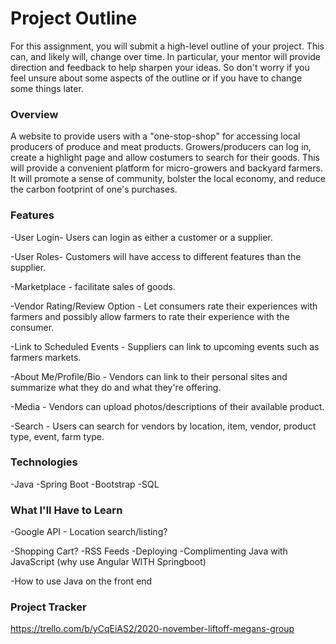 # Project Outline
For this assignment, you will submit a high-level outline of your project. This can, and likely will, change over time. In particular, your mentor will provide direction and feedback to help sharpen your ideas. So don't worry if you feel unsure about some aspects of the outline or if you have to change some things later.

### Overview
A website to provide users with a "one-stop-shop" for accessing local producers of produce and meat products. Growers/producers can log in, create a highlight page and allow costumers to search for their goods. This will provide a convenient platform for micro-growers and backyard farmers. It will promote a sense of community, bolster the local economy, and reduce the carbon footprint of one's purchases.

### Features

-User Login- Users can login as either a customer or a supplier.

-User Roles- Customers will have access to different features than the supplier.

-Marketplace - facilitate sales of goods. 

-Vendor Rating/Review Option - Let consumers rate their experiences with farmers and possibly allow farmers to rate their experience with the consumer. 

-Link to Scheduled Events - Suppliers can link to upcoming events such as farmers markets. 

-About Me/Profile/Bio - Vendors can link to their personal sites and summarize what they do and what they're offering. 

-Media - Vendors can upload photos/descriptions of their available product. 

-Search - Users can search for vendors by location, item, vendor, product type, event, farm type.

### Technologies
-Java
-Spring Boot
-Bootstrap
-SQL

### What I'll Have to Learn
-Google API - Location search/listing?

-Shopping Cart? -RSS Feeds -Deploying -Complimenting Java with JavaScript (why use Angular WITH Springboot)

-How to use Java on the front end

### Project Tracker
https://trello.com/b/yCqEiAS2/2020-november-liftoff-megans-group

